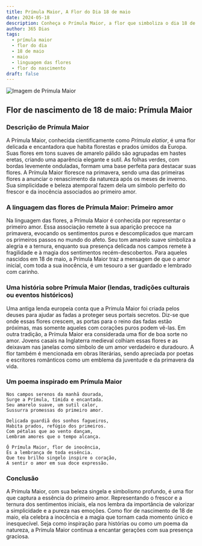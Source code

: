 ```yaml
---
title: Prímula Maior, A Flor do Dia 18 de maio
date: 2024-05-18
description: Conheça o Prímula Maior, a flor que simboliza o dia 18 de maio e seu significado 'Primeiro amor'. Explore a beleza e o simbolismo desta flor encantadora.
author: 365 Dias
tags:
  - prímula maior
  - flor do dia
  - 18 de maio
  - maio
  - linguagem das flores
  - flor do nascimento
draft: false
---
```


![Imagem de Prímula Maior](https://cdn.pixabay.com/photo/2021/05/13/11/57/oxslip-6250682_640.jpg#center)


## Flor de nascimento de 18 de maio: Prímula Maior

### Descrição de Prímula Maior

A Prímula Maior, conhecida cientificamente como _Primula elatior_, é uma flor delicada e encantadora que habita florestas e prados úmidos da Europa. Suas flores em tons suaves de amarelo pálido são agrupadas em hastes eretas, criando uma aparência elegante e sutil. As folhas verdes, com bordas levemente onduladas, formam uma base perfeita para destacar suas flores. A Prímula Maior floresce na primavera, sendo uma das primeiras flores a anunciar o renascimento da natureza após os meses de inverno. Sua simplicidade e beleza atemporal fazem dela um símbolo perfeito do frescor e da inocência associados ao primeiro amor.

### A linguagem das flores de Prímula Maior: Primeiro amor

Na linguagem das flores, a Prímula Maior é conhecida por representar o primeiro amor. Essa associação remete à sua aparição precoce na primavera, evocando os sentimentos puros e descomplicados que marcam os primeiros passos no mundo do afeto. Seu tom amarelo suave simboliza a alegria e a ternura, enquanto sua presença delicada nos campos remete à fragilidade e à magia dos sentimentos recém-descobertos. Para aqueles nascidos em 18 de maio, a Prímula Maior traz a mensagem de que o amor inicial, com toda a sua inocência, é um tesouro a ser guardado e lembrado com carinho.

### Uma história sobre Prímula Maior (lendas, tradições culturais ou eventos históricos)

Uma antiga lenda europeia conta que a Prímula Maior foi criada pelos deuses para ajudar as fadas a proteger seus portais secretos. Diz-se que onde essas flores crescem, as portas para o reino das fadas estão próximas, mas somente aqueles com corações puros podem vê-las. Em outra tradição, a Prímula Maior era considerada uma flor de boa sorte no amor. Jovens casais na Inglaterra medieval colhiam essas flores e as deixavam nas janelas como símbolo de um amor verdadeiro e duradouro. A flor também é mencionada em obras literárias, sendo apreciada por poetas e escritores românticos como um emblema da juventude e da primavera da vida.

### Um poema inspirado em Prímula Maior

```
Nos campos serenos da manhã dourada,  
Surge a Prímula, tímida e encantada.  
Seu amarelo suave, um sutil calor,  
Sussurra promessas do primeiro amor.  

Delicada guardiã dos sonhos fagueiros,  
Habita prados, refúgio dos primeiros.  
Com pétalas que ao vento dançam,  
Lembram amores que o tempo alcança.  

Ó Prímula Maior, flor de inocência,  
És a lembrança de toda essência.  
Que teu brilho singelo inspire o coração,  
A sentir o amor em sua doce expressão.  
```

### Conclusão

A Prímula Maior, com sua beleza singela e simbolismo profundo, é uma flor que captura a essência do primeiro amor. Representando o frescor e a ternura dos sentimentos iniciais, ela nos lembra da importância de valorizar a simplicidade e a pureza nas emoções. Como flor de nascimento de 18 de maio, ela celebra a inocência e a magia que tornam cada momento único e inesquecível. Seja como inspiração para histórias ou como um poema da natureza, a Prímula Maior continua a encantar gerações com sua presença graciosa.